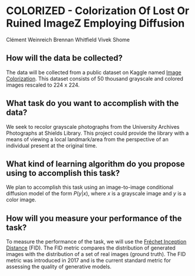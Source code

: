 # COLORIZED - Colorization Of Lost Or Ruined ImageZ Employing Diffusion

Clément Weinreich
Brennan Whitfield
Vivek Shome
  
## How will the data be collected?

The data will be collected from a public dataset on Kaggle named [Image Colorization]([https://www.kaggle.com/datasets/shravankumar9892/image-colorization/code](https://www.kaggle.com/datasets/shravankumar9892/image-colorization/code)). This dataset consists of 50 thousand grayscale and colored images rescaled to 224 x 224.  

## What task do you want to accomplish with the data?

We seek to recolor grayscale photographs from the University Archives Photographs at Shields Library. This project could provide the library with a means of viewing a local landmark/area from the perspective of an individual present at the original time.

## What kind of learning algorithm do you propose using to accomplish this task?

We plan to accomplish this task using an image-to-image conditional diffusion model of the form $P(y | x)$, where $x$ is a grayscale image and $y$ is a color image.  

## How will you measure your performance of the task?

To measure the performance of the task, we will use the [Fréchet Inception Distance]([https://en.wikipedia.org/wiki/Fr%C3%A9chet_inception_distance](https://en.wikipedia.org/wiki/Fr%C3%A9chet_inception_distance)) (FID). The FID metric compares the distribution of generated images with the distribution of a set of real images (ground truth). The FID metric was introduced in 2017 and is the current standard metric for assessing the quality of generative models.
